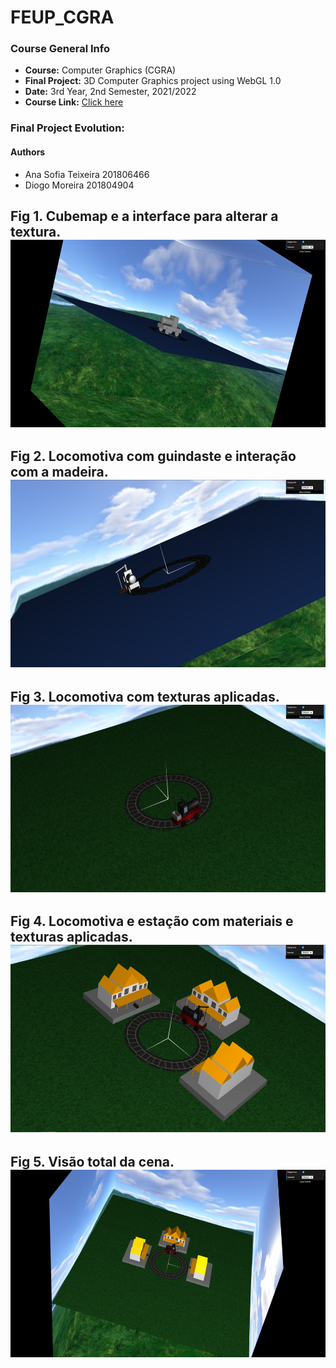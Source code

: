 # FEUP_CGRA

### Course General Info
* **Course:** Computer Graphics (CGRA)
* **Final Project:** 3D Computer Graphics project using WebGL 1.0
* **Date:** 3rd Year, 2nd Semester, 2021/2022
* **Course Link:** [Click here](https://sigarra.up.pt/feup/pt/ucurr_geral.ficha_uc_view?pv_ocorrencia_id=484380)

### Final Project Evolution: 

#### Authors
 - Ana Sofia Teixeira 201806466
 - Diogo Moreira 201804904

Fig 1. Cubemap e a interface para alterar a textura.
<img src="/project/images/screenshots/cgra-t10g05-proj-6.PNG" width="600" height="300">
----------------------------------------------------------

Fig 2. Locomotiva com guindaste e interação com a madeira.
<img src="/project/images/screenshots/cgra-t10g05-proj-7.PNG" width="600" height="300">
----------------------------------------------------------

Fig 3. Locomotiva com texturas aplicadas.
<img src="/project/images/screenshots/cgra-t10g05-proj-9.PNG" width="600" height="300">
----------------------------------------------------------

Fig 4. Locomotiva e estação com materiais e texturas aplicadas.
<img src="/project/images/screenshots/cgra-t10g05-proj-10.PNG" width="600" height="300">
----------------------------------------------------------

Fig 5. Visão total da cena.<br />
<img src="/project/images/screenshots/cgra-t10g05-proj-11.PNG" width="600" height="300">
----------------------------------------------------------



